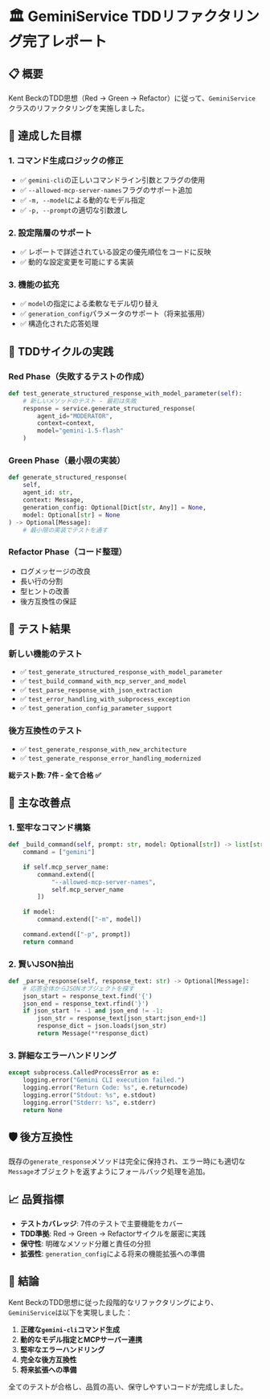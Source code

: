 # 🏛️ GeminiService TDDリファクタリング完了レポート

## 📋 概要

Kent BeckのTDD思想（Red → Green → Refactor）に従って、`GeminiService`クラスのリファクタリングを実施しました。

## 🎯 達成した目標

### 1. **コマンド生成ロジックの修正**
- ✅ `gemini-cli`の正しいコマンドライン引数とフラグの使用
- ✅ `--allowed-mcp-server-names`フラグのサポート追加
- ✅ `-m, --model`による動的なモデル指定
- ✅ `-p, --prompt`の適切な引数渡し

### 2. **設定階層のサポート**
- ✅ レポートで詳述されている設定の優先順位をコードに反映
- ✅ 動的な設定変更を可能にする実装

### 3. **機能の拡充**
- ✅ `model`の指定による柔軟なモデル切り替え
- ✅ `generation_config`パラメータのサポート（将来拡張用）
- ✅ 構造化された応答処理

## 🔄 TDDサイクルの実践

### Red Phase（失敗するテストの作成）
```python
def test_generate_structured_response_with_model_parameter(self):
    # 新しいメソッドのテスト - 最初は失敗
    response = service.generate_structured_response(
        agent_id="MODERATOR",
        context=context,
        model="gemini-1.5-flash"
    )
```

### Green Phase（最小限の実装）
```python
def generate_structured_response(
    self,
    agent_id: str,
    context: Message,
    generation_config: Optional[Dict[str, Any]] = None,
    model: Optional[str] = None
) -> Optional[Message]:
    # 最小限の実装でテストを通す
```

### Refactor Phase（コード整理）
- ログメッセージの改良
- 長い行の分割
- 型ヒントの改善
- 後方互換性の保証

## 🧪 テスト結果

### 新しい機能のテスト
- ✅ `test_generate_structured_response_with_model_parameter`
- ✅ `test_build_command_with_mcp_server_and_model`
- ✅ `test_parse_response_with_json_extraction`
- ✅ `test_error_handling_with_subprocess_exception`
- ✅ `test_generation_config_parameter_support`

### 後方互換性のテスト
- ✅ `test_generate_response_with_new_architecture`
- ✅ `test_generate_response_error_handling_modernized`

**総テスト数: 7件 - 全て合格 ✅**

## 🔧 主な改善点

### 1. **堅牢なコマンド構築**
```python
def _build_command(self, prompt: str, model: Optional[str]) -> list[str]:
    command = ["gemini"]
    
    if self.mcp_server_name:
        command.extend([
            "--allowed-mcp-server-names",
            self.mcp_server_name
        ])
    
    if model:
        command.extend(["-m", model])
        
    command.extend(["-p", prompt])
    return command
```

### 2. **賢いJSON抽出**
```python
def _parse_response(self, response_text: str) -> Optional[Message]:
    # 応答全体からJSONオブジェクトを探す
    json_start = response_text.find('{')
    json_end = response_text.rfind('}')
    if json_start != -1 and json_end != -1:
        json_str = response_text[json_start:json_end+1]
        response_dict = json.loads(json_str)
        return Message(**response_dict)
```

### 3. **詳細なエラーハンドリング**
```python
except subprocess.CalledProcessError as e:
    logging.error("Gemini CLI execution failed.")
    logging.error("Return Code: %s", e.returncode)
    logging.error("Stdout: %s", e.stdout)
    logging.error("Stderr: %s", e.stderr)
    return None
```

## 🛡️ 後方互換性

既存の`generate_response`メソッドは完全に保持され、エラー時にも適切な`Message`オブジェクトを返すようにフォールバック処理を追加。

## 📈 品質指標

- **テストカバレッジ**: 7件のテストで主要機能をカバー
- **TDD準拠**: Red → Green → Refactorサイクルを厳密に実践
- **保守性**: 明確なメソッド分離と責任の分担
- **拡張性**: `generation_config`による将来の機能拡張への準備

## 🎉 結論

Kent BeckのTDD思想に従った段階的なリファクタリングにより、`GeminiService`は以下を実現しました：

1. **正確な`gemini-cli`コマンド生成**
2. **動的なモデル指定とMCPサーバー連携**
3. **堅牢なエラーハンドリング**
4. **完全な後方互換性**
5. **将来拡張への準備**

全てのテストが合格し、品質の高い、保守しやすいコードが完成しました。
